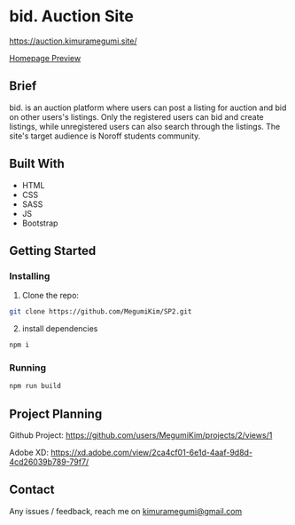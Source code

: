 # bid. Auction Site

https://auction.kimuramegumi.site/

[Homepage Preview](./asset/img/site-screenshot.png)

## Brief

bid. is an auction platform where users can post a listing for auction and bid on other users's listings.
Only the registered users can bid and create listings, while unregistered users can also search through the listings.
The site's target audience is Noroff students community.

## Built With

- HTML
- CSS
- SASS
- JS
- Bootstrap

## Getting Started

### Installing

1. Clone the repo:

```bash
git clone https://github.com/MegumiKim/SP2.git
```

2. install dependencies

```bash
npm i
```

### Running

```bash
npm run build
```

## Project Planning

Github Project:
https://github.com/users/MegumiKim/projects/2/views/1

Adobe XD:
https://xd.adobe.com/view/2ca4cf01-6e1d-4aaf-9d8d-4cd26039b789-79f7/

## Contact

Any issues / feedback, reach me on kimuramegumi@gmail.com
